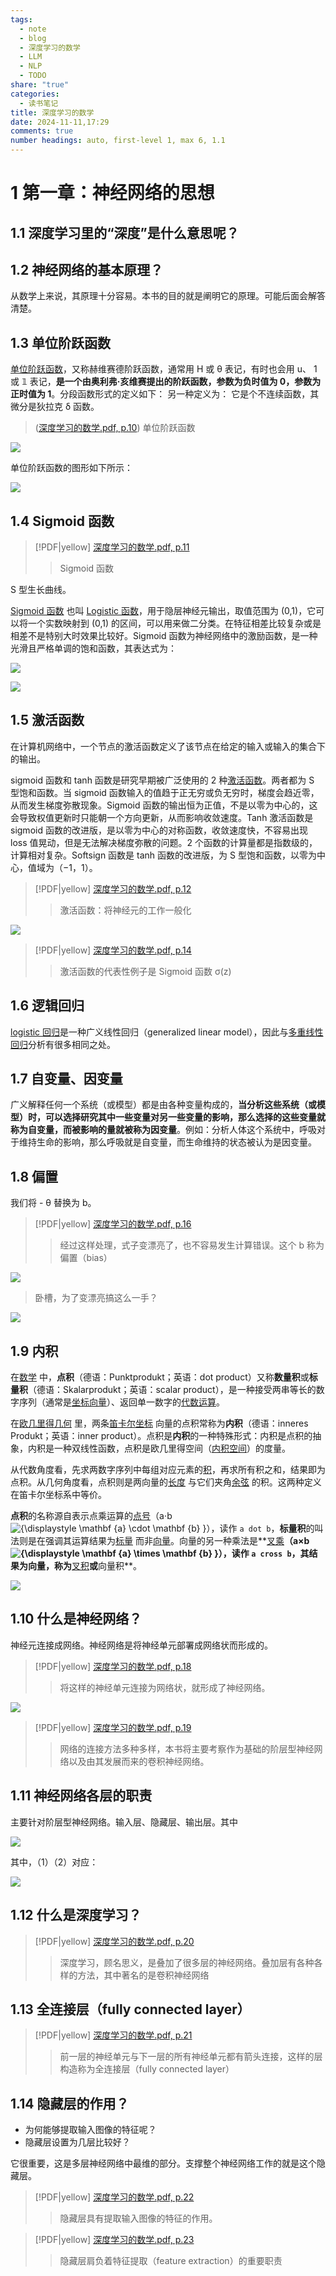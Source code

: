 ```yaml
---
tags:
  - note
  - blog
  - 深度学习的数学
  - LLM
  - NLP
  - TODO
share: "true"
categories:
  - 读书笔记
title: 深度学习的数学
date: 2024-11-11,17:29
comments: true
number headings: auto, first-level 1, max 6, 1.1
---
```


# 1 第一章：神经网络的思想

## 1.1 深度学习里的“深度”是什么意思呢？

## 1.2 神经网络的基本原理？

从数学上来说，其原理十分容易。本书的目的就是阐明它的原理。可能后面会解答清楚。

## 1.3 单位阶跃函数

[单位阶跃函数](https://zh.wikipedia.org/zh-hans/%E5%8D%95%E4%BD%8D%E9%98%B6%E8%B7%83%E5%87%BD%E6%95%B0)，又称赫维赛德阶跃函数，通常用 H 或 θ 表记，有时也会用 u、 1 或 𝟙 表记，**是一个由奥利弗·亥维赛提出的阶跃函数，参数为负时值为 0，参数为正时值为 1**。分段函数形式的定义如下： 另一种定义为： 它是个不连续函数，其微分是狄拉克 δ 函数。

> ([深度学习的数学.pdf, p.10](2%20Aera/IT/LLM/99.%20资料/书籍/深度学习的数学.pdf.pdf#page=23&selection=275,0,275,6&color=yellow))
> 单位阶跃函数

![](assets/images/7daf74d7beeb14a0f22a8285a010602e_MD5.png)

单位阶跃函数的图形如下所示：

![](assets/images/07bf99eea13563a206b85fbe0be471bc_MD5.png)

## 1.4 Sigmoid 函数

> [!PDF|yellow] [深度学习的数学.pdf, p.11](2%20Aera/IT/LLM/99.%20资料/书籍/深度学习的数学.pdf.pdf#page=24&selection=310,11,310,21&color=yellow)
>
> > Sigmoid 函数

S 型生长曲线。

[Sigmoid 函数](https://baike.baidu.com/item/Sigmoid%E5%87%BD%E6%95%B0/7981407) 也叫 [Logistic 函数](https://baike.baidu.com/item/Logistic%E5%87%BD%E6%95%B0/3520384?fromModule=lemma_inlink)，用于隐层神经元输出，取值范围为 (0,1)，它可以将一个实数映射到 (0,1) 的区间，可以用来做二分类。在特征相差比较复杂或是相差不是特别大时效果比较好。Sigmoid 函数为神经网络中的激励函数，是一种光滑且严格单调的饱和函数，其表达式为：

![](assets/images/5f3a4903c78383b881b3a0c10c47385f_MD5.png)

![](assets/images/51616d0e23a62d8964ec0d4aae01278e_MD5.png)

## 1.5 激活函数

在计算机网络中，一个节点的激活函数定义了该节点在给定的输入或输入的集合下的输出。

sigmoid 函数和 tanh 函数是研究早期被广泛使用的 2 种[激活函数](https://baike.baidu.com/item/%E6%BF%80%E6%B4%BB%E5%87%BD%E6%95%B0/2520792?fromModule=lemma_inlink)。两者都为 S 型饱和函数。当 sigmoid 函数输入的值趋于正无穷或负无穷时，梯度会趋近零，从而发生梯度弥散现象。Sigmoid 函数的输出恒为正值，不是以零为中心的，这会导致权值更新时只能朝一个方向更新，从而影响收敛速度。Tanh 激活函数是 sigmoid 函数的改进版，是以零为中心的对称函数，收敛速度快，不容易出现 loss 值晃动，但是无法解决梯度弥散的问题。2 个函数的计算量都是指数级的，计算相对复杂。Softsign 函数是 tanh 函数的改进版，为 S 型饱和函数，以零为中心，值域为（−1，1）。

> [!PDF|yellow] [深度学习的数学.pdf, p.12](2%20Aera/IT/LLM/99.%20资料/书籍/深度学习的数学.pdf.pdf#page=25&selection=6,0,7,10&color=yellow)
>
> > 激活函数：将神经元的工作一般化

![](assets/images/8a05ce9af6ed3aee6e2834912fbff3c5_MD5.png)

> [!PDF|yellow] [深度学习的数学.pdf, p.14](2%20Aera/IT/LLM/99.%20资料/书籍/深度学习的数学.pdf.pdf#page=27&selection=140,0,150,0&color=yellow)
>
> > 激活函数的代表性例子是 Sigmoid 函数 σ(z)

## 1.6 逻辑回归

[logistic 回归](https://baike.baidu.com/item/logistic%E5%9B%9E%E5%BD%92/2981575?fromModule=lemma_inlink)是一种广义线性回归（generalized linear model），因此与[多重线性回归](https://baike.baidu.com/item/%E5%A4%9A%E9%87%8D%E7%BA%BF%E6%80%A7%E5%9B%9E%E5%BD%92/4029155?fromModule=lemma_inlink)分析有很多相同之处。

## 1.7 自变量、因变量

广义解释任何一个系统（或模型）都是由各种变量构成的，**当分析这些系统（或模型）时，可以选择研究其中一些变量对另一些变量的影响，那么选择的这些变量就称为自变量，而被影响的量就被称为因变量**。例如：分析人体这个系统中，呼吸对于维持生命的影响，那么呼吸就是自变量，而生命维持的状态被认为是因变量。

## 1.8 偏置

我们将 - θ 替换为 b。

> [!PDF|yellow] [深度学习的数学.pdf, p.16](2%20Aera/IT/LLM/99.%20资料/书籍/深度学习的数学.pdf.pdf#page=29&selection=62,0,72,0&color=yellow)
>
> > 经过这样处理，式子变漂亮了，也不容易发生计算错误。这个 b 称为偏置（bias）

![](assets/images/9026eb1d57b432a91870d905579d84f7_MD5.png)

> 卧槽，为了变漂亮搞这么一手？

![](assets/images/f2b0014038c32f680d824585470cdaca_MD5.png)

## 1.9 内积

在[数学](https://zh.wikipedia.org/wiki/%E6%95%B0%E5%AD%A6 "数学") 中，**点积**（德语：Punktprodukt；英语：dot product）又称**数量积**或**标量积**（德语：Skalarprodukt；英语：scalar product），是一种接受两串等长的数字序列（通常是[坐标](https://zh.wikipedia.org/wiki/%E5%9D%90%E6%A0%87 "坐标")[向量](https://zh.wikipedia.org/wiki/%E5%90%91%E9%87%8F "向量")）、返回单一数字的[代数](https://zh.wikipedia.org/wiki/%E4%BB%A3%E6%95%B0 "代数")[运算](https://zh.wikipedia.org/wiki/%E8%BF%90%E7%AE%97 "运算")。

在[欧几里得几何](https://zh.wikipedia.org/wiki/%E6%AC%A7%E5%87%A0%E9%87%8C%E5%BE%97%E5%87%A0%E4%BD%95 "欧几里得几何") 里，两条[笛卡尔坐标](https://zh.wikipedia.org/wiki/%E7%AC%9B%E5%8D%A1%E5%B0%94%E5%9D%90%E6%A0%87%E7%B3%BB "笛卡尔坐标系") 向量的点积常称为**内积**（德语：inneres Produkt；英语：inner product）。点积是**内积**的一种特殊形式：内积是点积的抽象，内积是一种双线性函数，点积是欧几里得空间（[内积空间](https://zh.wikipedia.org/wiki/%E5%86%85%E7%A7%AF%E7%A9%BA%E9%97%B4 "内积空间")）的度量。

从代数角度看，先求两数字序列中每组对应元素的[积](https://zh.wikipedia.org/wiki/%E7%A7%AF "积")，再求所有积之和，结果即为点积。从几何角度看，点积则是两向量的[长度](https://zh.wikipedia.org/wiki/%E5%90%91%E9%87%8F#%E5%A4%A7%E5%B0%8F "向量") 与它们夹角[余弦](https://zh.wikipedia.org/wiki/%E4%BD%99%E5%BC%A6 "余弦") 的积。这两种定义在笛卡尔坐标系中等价。

**点积**的名称源自表示点乘运算的[点号](https://zh.wikipedia.org/wiki/%E2%8B%85 "⋅")（a⋅b ![{\displaystyle \mathbf {a} \cdot \mathbf {b} }](assets/images/54a13e39e47048032d9f2e02dbba94f8_MD5.svg)），读作 `a dot b`，**标量积**的叫法则是在强调其运算结果为[标量](<https://zh.wikipedia.org/wiki/%E6%A0%87%E9%87%8F_(%E6%95%B0%E5%AD%A6)> "标量 (数学)") 而非[向量](https://zh.wikipedia.org/wiki/%E5%90%91%E9%87%8F "向量")。向量的另一种乘法是**[叉乘](https://zh.wikipedia.org/wiki/%E5%8F%89%E7%A7%AF "叉积")**（a×b ![{\displaystyle \mathbf {a} \times \mathbf {b} }](assets/images/d81d543f424edb4d90a768b2b057c495_MD5.svg)），读作 `a cross b`，其结果为向量，称为**[叉积](https://zh.wikipedia.org/wiki/%E5%8F%89%E7%A7%AF "叉积")**或**向量积**。

![](assets/images/97ad73fb9c122ee2462d3fca3548cb04_MD5.png)

## 1.10 什么是神经网络？

神经元连接成网络。神经网络是将神经单元部署成网络状而形成的。

> [!PDF|yellow] [深度学习的数学.pdf, p.18](2%20Aera/IT/LLM/99.%20资料/书籍/深度学习的数学.pdf.pdf#page=31&selection=160,0,162,1&color=yellow)
>
> > 将这样的神经单元连接为网络状，就形成了神经网络。

![](assets/images/db58a2669679152f87a740e893d74351_MD5.png)

> [!PDF|yellow] [深度学习的数学.pdf, p.19](2%20Aera/IT/LLM/99.%20资料/书籍/深度学习的数学.pdf.pdf#page=32&selection=8,0,13,1&color=yellow)
>
> > 网络的连接方法多种多样，本书将主要考察作为基础的阶层型神经网络以及由其发展而来的卷积神经网络。

## 1.11 神经网络各层的职责

主要针对阶层型神经网络。输入层、隐藏层、输出层。其中

![](assets/images/79d0e9df7528b94fc6db45ee8392b998_MD5.png)

其中，（1）（2）对应：

![](assets/images/81976edca9cf8d9c1c101535f1658eee_MD5.png)

## 1.12 什么是深度学习？

> [!PDF|yellow] [深度学习的数学.pdf, p.20](2%20Aera/IT/LLM/99.%20资料/书籍/深度学习的数学.pdf.pdf#page=33&selection=8,0,10,6&color=yellow)
>
> > 深度学习，顾名思义，是叠加了很多层的神经网络。叠加层有各种各样的方法，其中著名的是卷积神经网络

## 1.13 全连接层（fully connected layer）

> [!PDF|yellow] [深度学习的数学.pdf, p.21](2%20Aera/IT/LLM/99.%20资料/书籍/深度学习的数学.pdf.pdf#page=34&selection=15,14,22,0&color=yellow)
>
> > 前一层的神经单元与下一层的所有神经单元都有箭头连接，这样的层构造称为全连接层（fully connected layer）

## 1.14 隐藏层的作用？


- 为何能够提取输入图像的特征呢？
- 隐藏层设置为几层比较好？

它很重要，这是多层神经网络中最维的部分。支撑整个神经网络工作的就是这个隐藏层。

> [!PDF|yellow] [深度学习的数学.pdf, p.22](2%20Aera/IT/LLM/99.%20资料/书籍/深度学习的数学.pdf.pdf#page=35&selection=31,0,31,18&color=yellow)
>
> > 隐藏层具有提取输入图像的特征的作用。

> [!PDF|yellow] [深度学习的数学.pdf, p.23](2%20Aera/IT/LLM/99.%20资料/书籍/深度学习的数学.pdf.pdf#page=36&selection=12,4,16,6&color=yellow)
>
> > 隐藏层肩负着特征提取（feature extraction）的重要职责

